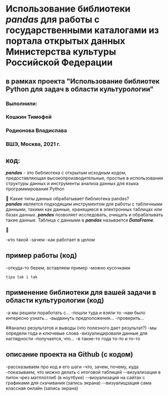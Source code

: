 # Использование библиотеки ___pandas___ для работы с государственными каталогами из портала открытых данных Министерства культуры Российской Федерации 
## в рамках проекта "Использование библиотек Python для задач в области культурологии"

### Выполнили:
### **Кошкин Тимофей**
### **Родионова Владислава**
### ВШЭ, Москва, 2021 г.


## код:
___pandas___ - это библиотека с открытым исходным кодом, предоставляющая высокопроизводительные, простые в использовании структуры данных и инструменты анализа данных для языка программирования Python  

:black_square_button: Какие типы данных обрабатывает библиотека pandas?  
___pandas___ является подходящим инструментом для работы с табличными данными, такими как данные, хранящиеся в электронных таблицах или базах данных.  ___pandas___ позволяет исследовать, очищать и обрабатывать такие данные. Таблица с данными в  ___pandas___ называется ___DataFrame___.  

[](pandas1)  



:black_square_button: 

-кто такой
-зачем
-как работает в целом


## пример работы (код)
-откуда-то берем, вставляем пример
-можно кусочками

```
tipa tak i tak
```

## применение библиотеки для вашей задачи в области культурологии (код)
-а мы решили поработать с...
-пошли туда и взяли то
-нам было интересно узнать...
-выдвинуть предположения...
-проверить...


##анализ результатов и выводы (что полезного дает результат?)
-мы определи года и ключевые слова
-визуалищировали данные для наглядности
-получается, что...
-в такие-то года то-то и то-то

## описание проекта на Github (с кодом)
-рассказываем про код и его шаги
-что, зачем, почему, куда
-показываем, что можно делать с итоговой таблицей
--визуализация в питон чрез матплотлиб (в ноутбуке)
--визуализация на сайтах с графиками для скачивания (запись экрана)
--визуалищзация сама классная онлайн (запись экрана)

##
